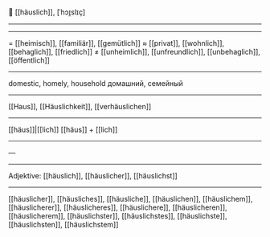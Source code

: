 🏡 [[häuslich]], [ˈhɔɪ̯slɪç]

---

---
= [[heimisch]], [[familiär]], [[gemütlich]]
≈ [[privat]], [[wohnlich]], [[behaglich]], [[friedlich]]
≠ [[unheimlich]], [[unfreundlich]], [[unbehaglich]], [[öffentlich]]

---
domestic, homely, household
домашний, семейный

---
[[Haus]], [[Häuslichkeit]], [[verhäuslichen]]

---
[[häus]]|[[lich]]
[[häus]] + [[lich]]

---
—

---
Adjektive: [[häuslich]], [[häuslicher]], [[häuslichst]]

---
[[häuslicher]], [[häusliches]], [[häusliche]], [[häuslichen]], [[häuslichem]], [[häuslicherer]], [[häuslicheres]], [[häuslichere]], [[häuslicheren]], [[häuslicherem]], [[häuslichster]], [[häuslichstes]], [[häuslichste]], [[häuslichsten]], [[häuslichstem]]